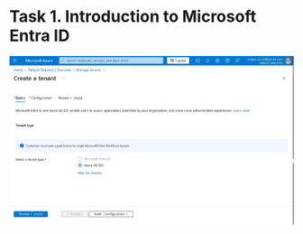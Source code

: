 # Task 1. Introduction to Microsoft Entra ID

![Alt text](https://github.com/vladyslav-tkachuk3/CapgeminiEngineering/blob/7597956a62122b2338d7374a80c290146b1a00ba/Task%201.%20Introduction%20to%20Microsoft%20Entra%20ID/1.jpg)

